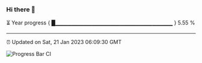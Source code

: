### Hi there 👋

⏳ Year progress { █▁▁▁▁▁▁▁▁▁▁▁▁▁▁▁▁▁▁▁▁▁▁▁▁▁▁▁▁▁ } 5.55 %

---

⏰ Updated on Sat, 21 Jan 2023 06:09:30 GMT

![Progress Bar CI](https://github.com/Shyam-Makwana/GitHub-Actions-Demo/workflows/Progress%20Bar%20CI/badge.svg)
